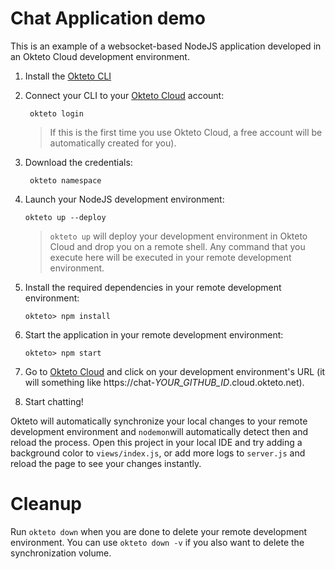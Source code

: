 # Chat Application demo
This is an example of a websocket-based NodeJS application developed in an Okteto Cloud development environment.

1. Install the [Okteto CLI](https://okteto.com/docs/getting-started/installation)

1. Connect your CLI to your [Okteto Cloud](https://cloud.okteto.com) account: 
      
        okteto login 

      > If this is the first time you use Okteto Cloud, a free account will be automatically created for you).

1. Download the credentials: 

        okteto namespace

1. Launch your NodeJS development environment:

       okteto up --deploy

   > `okteto up` will deploy your development environment in Okteto Cloud and drop you on a remote shell. Any command that you  execute here will be executed in your remote development environment.

1. Install the required dependencies in your remote development environment: 

       okteto> npm install

1. Start the application in your remote development environment: 

       okteto> npm start

1. Go to [Okteto Cloud](https://cloud.okteto.com) and click on your 
development environment's URL (it will something like https://chat-*YOUR_GITHUB_ID*.cloud.okteto.net).

1. Start chatting!

Okteto will automatically synchronize your local changes to your remote development environment and `nodemon`will automatically detect then and reload the process. Open this project in your local IDE and try adding a background color to `views/index.js`, or add more logs to `server.js` and reload the page to see your changes instantly.

# Cleanup

Run `okteto down` when you are done to delete your remote development environment. You can use `okteto down -v` if you also want to delete the synchronization volume.

